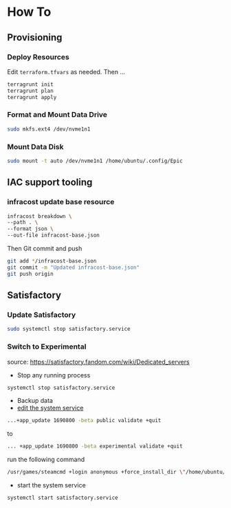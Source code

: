 # How To

## Provisioning

### Deploy Resources

Edit `terraform.tfvars` as needed. Then ...

```sh
terragrunt init
terragrunt plan
terragrunt apply
```

### Format and Mount Data Drive

```sh
sudo mkfs.ext4 /dev/nvme1n1
```

### Mount Data Disk

```sh
sudo mount -t auto /dev/nvme1n1 /home/ubuntu/.config/Epic
```

## IAC support tooling

### infracost update base resource

```sh
infracost breakdown \
--path . \
--format json \
--out-file infracost-base.json
```

Then Git commit and push

```sh
git add */infracost-base.json
git commit -m "Updated infracost-base.json"
git push origin
```

## Satisfactory

### Update Satisfactory

```sh
sudo systemctl stop satisfactory.service
```

### Switch to Experimental

source: https://satisfactory.fandom.com/wiki/Dedicated_servers

- Stop any running process

```sh
systemctl stop satisfactory.service
```

- Backup data
- [edit the system service](/etc/systemd/system/satisfactory.service)

```sh
...+app_update 1690800 -beta public validate +quit
```

to

```sh
... +app_update 1690800 -beta experimental validate +quit
```

run the following command

```sh
/usr/games/steamcmd +login anonymous +force_install_dir \"/home/ubuntu/satisfactory\" +app_update 1690800 -beta public validate +quit
```

- start the system service

```sh
systemctl start satisfactory.service
```
